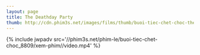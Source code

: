 ```yaml
---
layout: page
title: The Deathday Party
thumb: http://cdn.phim3s.net/images/films/thumb/buoi-tiec-chet-choc-the-deathday-party-2014.jpg
---
```

{% include jwpadv src='//phim3s.net/phim-le/buoi-tiec-chet-choc_8809/xem-phim//video.mp4' %}